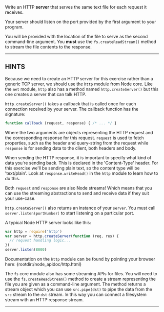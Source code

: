Write an HTTP **server** that serves the same text file for each request it receives.

Your server should listen on the port provided by the first argument to your program.

You will be provided with the location of the file to serve as the second command-line argument. You **must** use the `fs.createReadStream()` method to stream the file contents to the response.

----------------------------------------------------------------------
## HINTS

Because we need to create an HTTP server for this exercise rather than a generic TCP server, we should use the `http` module from Node core. Like the `net` module, `http` also has a method named `http.createServer()` but this one creates a server that can talk HTTP.

`http.createServer()` takes a callback that is called once for each connection received by your server. The callback function has the signature:

```js
function callback (request, response) { /* ... */ }
```

Where the two arguments are objects representing the HTTP request and the corresponding response for this request. `request` is used to fetch properties, such as the header and query-string from the request while `response` is for sending data to the client, both headers and body.

When sending the HTTP response, it is important to specify what kind of data you're sending back. This is declared in the 'Content-Type' header. For this exercise we'll be sending plain text, so the content type will be 'text/plain'. Look at `response.writeHead()` in the `http` module to learn how to do this.

Both `request` and `response` are also Node streams! Which means that you can use the streaming abstractions to send and receive data if they suit your use-case.

`http.createServer()` also returns an instance of your `server`. You must call `server.listen(portNumber)` to start listening on a particular port.

A typical Node HTTP server looks like this:

```js
var http = require('http')
var server = http.createServer(function (req, res) {
  // request handling logic...
})
server.listen(8000)
```

Documentation on the `http` module can be found by pointing your browser here:
  {rootdir:/node_apidoc/http.html}

The `fs` core module also has some streaming APIs for files. You will need to use the `fs.createReadStream()` method to create a stream representing the file you are given as a command-line argument. The method returns a stream object which you can use `src.pipe(dst)` to pipe the data from the `src` stream to the `dst` stream. In this way you can connect a filesystem stream with an HTTP response stream.

----------------------------------------------------------------------
